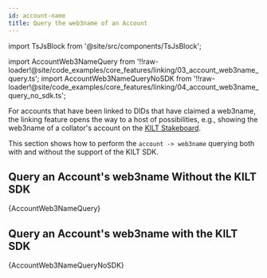 ```yaml
---
id: account-name
title: Query the web3name of an Account
---
```


import TsJsBlock from '@site/src/components/TsJsBlock';

import AccountWeb3NameQuery from '!!raw-loader!@site/code_examples/core_features/linking/03_account_web3name_query.ts';
import AccountWeb3NameQueryNoSDK from '!!raw-loader!@site/code_examples/core_features/linking/04_account_web3name_query_no_sdk.ts';

For accounts that have been linked to DIDs that have claimed a web3name, the linking feature opens the way to a host of possibilities, e.g., showing the web3name of a collator's account on the [KILT Stakeboard][kilt-stakeboard].

This section shows how to perform the `account -> web3name` querying both with and without the support of the KILT SDK.

## Query an Account's web3name Without the KILT SDK

<TsJsBlock>
  {AccountWeb3NameQuery}
</TsJsBlock>

## Query an Account's web3name with the KILT SDK

<TsJsBlock>
  {AccountWeb3NameQueryNoSDK}
</TsJsBlock>

[kilt-stakeboard]: https://stakeboard.kilt.io/